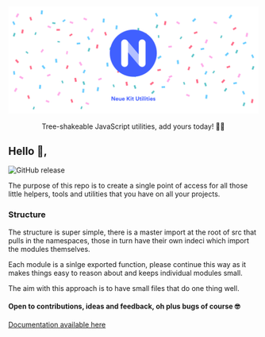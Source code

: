 ![Hero](https://github.com/neuekit/utilities/raw/master/hero.png)

<p align="center">
  Tree-shakeable JavaScript utilities, add yours today! 🧑‍💻
</p>

## Hello 👋,

![GitHub release](https://img.shields.io/github/release/neuekit/utilities.svg?style=for-the-badge)

The purpose of this repo is to create a single point of access for all those little helpers, tools and utilities that you have on all your projects.

### Structure

The structure is super simple, there is a master import at the root of src that pulls in the namespaces, those in turn have their own indeci which import the modules themselves.

Each module is a sinlge exported function, please continue this way as it makes things easy to reason about and keeps individual modules small.

The aim with this approach is to have small files that do one thing well.

#### Open to contributions, ideas and feedback, oh plus bugs of course 🤓

[Documentation available here](https://neuekit.github.io/utilities/index.html)
